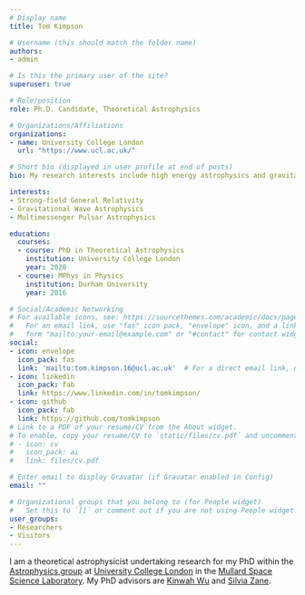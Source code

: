 ```yaml
---
# Display name
title: Tom Kimpson

# Username (this should match the folder name)
authors:
- admin

# Is this the primary user of the site?
superuser: true

# Role/position
role: Ph.D. Candidate, Theoretical Astrophysics

# Organizations/Affiliations
organizations:
- name: University College London
  url: "https://www.ucl.ac.uk/"

# Short bio (displayed in user profile at end of posts)
bio: My research interests include high energy astrophysics and gravitational wave astronomy.

interests:
- Strong-field General Relativity
- Gravitational Wave Astrophysics
- Multimessenger Pulsar Astrophysics

education:
  courses:
  - course: PhD in Theoretical Astrophysics
    institution: University College London
    year: 2020
  - course: MPhys in Physics
    institution: Durham University
    year: 2016

# Social/Academic Networking
# For available icons, see: https://sourcethemes.com/academic/docs/page-builder/#icons
#   For an email link, use "fas" icon pack, "envelope" icon, and a link in the
#   form "mailto:your-email@example.com" or "#contact" for contact widget.
social:
- icon: envelope
  icon_pack: fas
  link: 'mailto:tom.kimpson.16@ucl.ac.uk'  # For a direct email link, use "mailto:tom.kimpson.16@ucl.ac.uk".
- icon: linkedin
  icon_pack: fab
  link: https://www.linkedin.com/in/tomkimpson/
- icon: github
  icon_pack: fab
  link: https://github.com/tomkimpson
# Link to a PDF of your resume/CV from the About widget.
# To enable, copy your resume/CV to `static/files/cv.pdf` and uncomment the lines below.
# - icon: cv
#   icon_pack: ai
#   link: files/cv.pdf

# Enter email to display Gravatar (if Gravatar enabled in Config)
email: ""

# Organizational groups that you belong to (for People widget)
#   Set this to `[]` or comment out if you are not using People widget.
user_groups:
- Researchers
- Visitors
---
```


I am a theoretical astrophysicist undertaking research for my PhD within the [Astrophysics group](https://www.ucl.ac.uk/mssl/research/astrophysics) at [University College London](https://www.ucl.ac.uk/) in the [Mullard Space Science Laboratory](http://www.ucl.ac.uk/mssl). My PhD advisors are [Kinwah Wu](https://www.ucl.ac.uk/mssl/people/prof-kinwah-wu) and [Silvia Zane](https://www.ucl.ac.uk/mssl/people/prof-silvia-zane).

